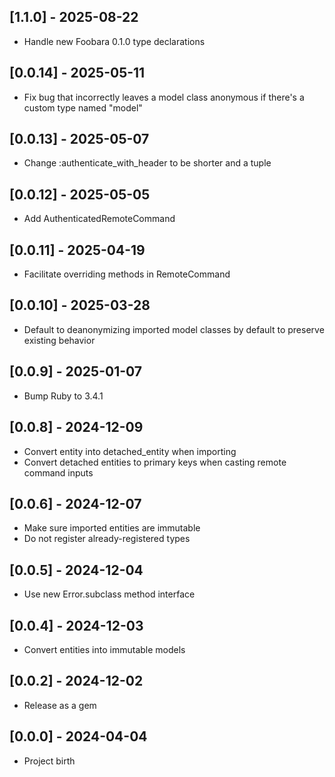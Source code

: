 ## [1.1.0] - 2025-08-22

- Handle new Foobara 0.1.0 type declarations

## [0.0.14] - 2025-05-11

- Fix bug that incorrectly leaves a model class anonymous if there's a custom type named "model"

## [0.0.13] - 2025-05-07

- Change :authenticate_with_header to be shorter and a tuple

## [0.0.12] - 2025-05-05

- Add AuthenticatedRemoteCommand

## [0.0.11] - 2025-04-19

- Facilitate overriding methods in RemoteCommand

## [0.0.10] - 2025-03-28

- Default to deanonymizing imported model classes by default to preserve existing behavior

## [0.0.9] - 2025-01-07

- Bump Ruby to 3.4.1

## [0.0.8] - 2024-12-09

- Convert entity into detached_entity when importing
- Convert detached entities to primary keys when casting remote command inputs

## [0.0.6] - 2024-12-07

- Make sure imported entities are immutable
- Do not register already-registered types

## [0.0.5] - 2024-12-04

- Use new Error.subclass method interface

## [0.0.4] - 2024-12-03

- Convert entities into immutable models

## [0.0.2] - 2024-12-02

- Release as a gem

## [0.0.0] - 2024-04-04

- Project birth
